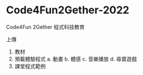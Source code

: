 # Code4Fun2Gether-2022
Code4Fun 2Gether 程式科技教育

上傳
1. 教材
2. 預載體驗程式
  a. 動畫
  b. 體感
  c. 音樂播放
  d. 尋寶遊戲
3. 課堂程式範例

